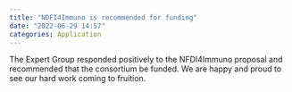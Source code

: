 ```yaml
---
title: "NDFI4Immuno is recommended for funding"
date: "2022-06-29 14:57"
categories: Application
---
```


The Expert Group responded positively to the NFDI4Immuno proposal and recommended that the consortium be funded. We are happy and proud to see our hard work coming to fruition.
